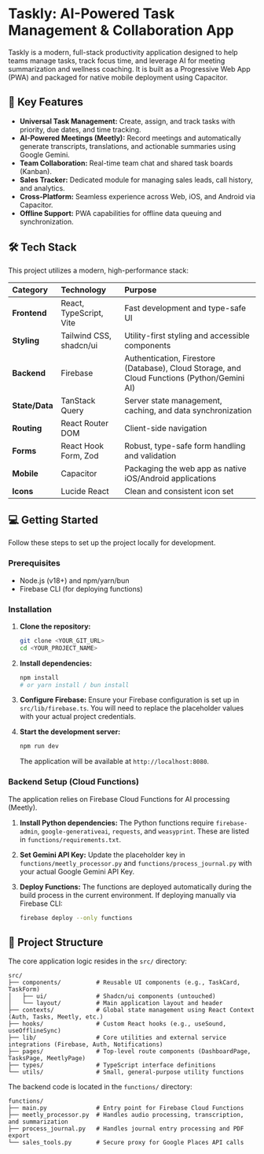 # Taskly: AI-Powered Task Management & Collaboration App

Taskly is a modern, full-stack productivity application designed to help teams manage tasks, track focus time, and leverage AI for meeting summarization and wellness coaching. It is built as a Progressive Web App (PWA) and packaged for native mobile deployment using Capacitor.

## 🚀 Key Features

- **Universal Task Management:** Create, assign, and track tasks with priority, due dates, and time tracking.
- **AI-Powered Meetings (Meetly):** Record meetings and automatically generate transcripts, translations, and actionable summaries using Google Gemini.
- **Team Collaboration:** Real-time team chat and shared task boards (Kanban).
- **Sales Tracker:** Dedicated module for managing sales leads, call history, and analytics.
- **Cross-Platform:** Seamless experience across Web, iOS, and Android via Capacitor.
- **Offline Support:** PWA capabilities for offline data queuing and synchronization.

## 🛠️ Tech Stack

This project utilizes a modern, high-performance stack:

| Category | Technology | Purpose |
| :--- | :--- | :--- |
| **Frontend** | React, TypeScript, Vite | Fast development and type-safe UI |
| **Styling** | Tailwind CSS, shadcn/ui | Utility-first styling and accessible components |
| **Backend** | Firebase | Authentication, Firestore (Database), Cloud Storage, and Cloud Functions (Python/Gemini AI) |
| **State/Data** | TanStack Query | Server state management, caching, and data synchronization |
| **Routing** | React Router DOM | Client-side navigation |
| **Forms** | React Hook Form, Zod | Robust, type-safe form handling and validation |
| **Mobile** | Capacitor | Packaging the web app as native iOS/Android applications |
| **Icons** | Lucide React | Clean and consistent icon set |

## 💻 Getting Started

Follow these steps to set up the project locally for development.

### Prerequisites

- Node.js (v18+) and npm/yarn/bun
- Firebase CLI (for deploying functions)

### Installation

1. **Clone the repository:**
   ```bash
   git clone <YOUR_GIT_URL>
   cd <YOUR_PROJECT_NAME>
   ```

2. **Install dependencies:**
   ```bash
   npm install
   # or yarn install / bun install
   ```

3. **Configure Firebase:**
   Ensure your Firebase configuration is set up in `src/lib/firebase.ts`. You will need to replace the placeholder values with your actual project credentials.

4. **Start the development server:**
   ```bash
   npm run dev
   ```
   The application will be available at `http://localhost:8080`.

### Backend Setup (Cloud Functions)

The application relies on Firebase Cloud Functions for AI processing (Meetly).

1. **Install Python dependencies:**
   The Python functions require `firebase-admin`, `google-generativeai`, `requests`, and `weasyprint`. These are listed in `functions/requirements.txt`.

2. **Set Gemini API Key:**
   Update the placeholder key in `functions/meetly_processor.py` and `functions/process_journal.py` with your actual Google Gemini API Key.

3. **Deploy Functions:**
   The functions are deployed automatically during the build process in the current environment. If deploying manually via Firebase CLI:
   ```bash
   firebase deploy --only functions
   ```

## 📂 Project Structure

The core application logic resides in the `src/` directory:

```
src/
├── components/          # Reusable UI components (e.g., TaskCard, TaskForm)
│   ├── ui/              # Shadcn/ui components (untouched)
│   └── layout/          # Main application layout and header
├── contexts/            # Global state management using React Context (Auth, Tasks, Meetly, etc.)
├── hooks/               # Custom React hooks (e.g., useSound, useOfflineSync)
├── lib/                 # Core utilities and external service integrations (Firebase, Auth, Notifications)
├── pages/               # Top-level route components (DashboardPage, TasksPage, MeetlyPage)
├── types/               # TypeScript interface definitions
└── utils/               # Small, general-purpose utility functions
```

The backend code is located in the `functions/` directory:

```
functions/
├── main.py              # Entry point for Firebase Cloud Functions
├── meetly_processor.py  # Handles audio processing, transcription, and summarization
├── process_journal.py   # Handles journal entry processing and PDF export
└── sales_tools.py       # Secure proxy for Google Places API calls